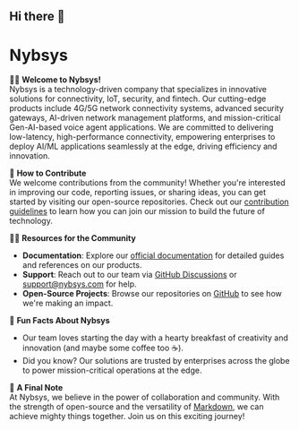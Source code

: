 ## Hi there 👋

# Nybsys

🙋‍♀️ **Welcome to Nybsys!**  
Nybsys is a technology-driven company that specializes in innovative solutions for connectivity, IoT, security, and fintech. Our cutting-edge products include 4G/5G network connectivity systems, advanced security gateways, AI-driven network management platforms, and mission-critical Gen-AI-based voice agent applications. We are committed to delivering low-latency, high-performance connectivity, empowering enterprises to deploy AI/ML applications seamlessly at the edge, driving efficiency and innovation.

🌈 **How to Contribute**  
We welcome contributions from the community! Whether you're interested in improving our code, reporting issues, or sharing ideas, you can get started by visiting our open-source repositories. Check out our [contribution guidelines](CONTRIBUTING.md) to learn how you can join our mission to build the future of technology.

👩‍💻 **Resources for the Community**  
- **Documentation**: Explore our [official documentation](https://docs.nybsys.com) for detailed guides and references on our products.  
- **Support**: Reach out to our team via [GitHub Discussions](https://github.com/Nybsys-Inc/discussions) or [support@nybsys.com](mailto:support@nybsys.com) for help.  
- **Open-Source Projects**: Browse our repositories on [GitHub](https://github.com/Nybsys-Inc) to see how we're making an impact.

🍿 **Fun Facts About Nybsys**  
- Our team loves starting the day with a hearty breakfast of creativity and innovation (and maybe some coffee too ☕).  
- Did you know? Our solutions are trusted by enterprises across the globe to power mission-critical operations at the edge.

🧙 **A Final Note**  
At Nybsys, we believe in the power of collaboration and community. With the strength of open-source and the versatility of [Markdown](https://docs.github.com/github/writing-on-github), we can achieve mighty things together. Join us on this exciting journey!
